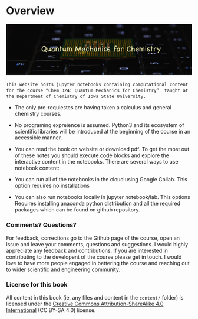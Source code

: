 Overview
============================

![](logo2.jpg)

``` {note}
This website hosts jupyter notebooks containing computational content for the course “Chem 324: Quantum Mechanics for Chemistry”  taught at the Department of Chemistry of Iowa State University. 
```

- The only pre-requiestes are having taken a calculus and general chemistry courses.

- No programing expreience is assumed. Python3 and its ecosystem of scientific libraries will be introduced at the beginning of the course in an accessible manner.

- You can read the book on website or download pdf. To get the most out of these notes you should execute code blocks and explore the interactive content in the notebooks. There are several ways to use notebook content:

- You can run all of the notebooks in the cloud using Google Collab. This option requires no installations

- You can also run notebooks locally in jupyter notebook/lab. This options Requires installing anaconda python distribution and all the required packages which can be found on github repository.

### Comments? Questions?

For feedback, corrections go to the Github page of the course, open an issue and leave your comments, questions and suggestions. I would highly appreciate any feedback and contributions. If you are interested in contributing to the developent of the course please get in touch. I would love to have more people engaged in bettering the course and reaching out to wider scientific and engineering community.

### License for this book

All content in this book (ie, any files and content in the `content/` folder)
is licensed under the [Creative Commons Attribution-ShareAlike 4.0 International](https://creativecommons.org/licenses/by-sa/4.0/)
(CC BY-SA 4.0) license.